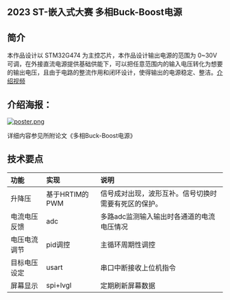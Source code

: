 2023 ST-嵌入式大赛 多相Buck-Boost电源
---

## 简介
本作品设计以 STM32G474 为主控芯片，本作品设计输出电源的范围为 0~30V 可调，在外接直流电源提供基础供能下，可以把任意范围内的输入电压转化为想要的输出电压，且由于电路的整流作用和闭环设计，使得输出的电源稳定、整洁。[介绍视频](https://www.alipan.com/s/BqMXYns31si)


## 介绍海报：
[![poster.png](https://i.postimg.cc/h4L5v4j2/poster.png)](https://postimg.cc/QVMbn3c7)

详细内容参见所附论文《多相Buck-Boost电源》


## 技术要点

| 功能     | 实现     | 说明   |
|:-------|:-------|:-----|
| 升降压 | 基于HRTIM的PWM | 信号成对出现，波形互补。信号切换时需要有死区的保护。 |
| 电流电压反馈 | adc | 多路adc监测输入输出时各通道的电流电压情况|
| 电压电流调节 | pid调控 | 主循环周期性调控 |
| 目标电压设定 | usart | 串口中断接收上位机指令 |
| 屏幕显示 | spi+lvgl | 定期刷新屏幕数据 |



